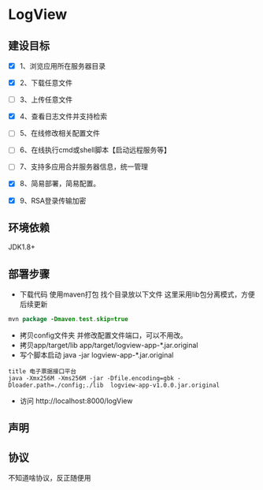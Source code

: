 ﻿# LogView


建设目标
---------
- [x] 1、浏览应用所在服务器目录<br>
- [x] 2、下载任意文件<br>
- [ ] 3、上传任意文件<br>
- [x] 4、查看日志文件并支持检索<br>
- [ ] 5、在线修改相关配置文件<br>
- [ ] 6、在线执行cmd或shell脚本【启动远程服务等】<br>
- [ ] 7、支持多应用合并服务器信息，统一管理<br>
- [x] 8、简易部署，简易配置。<br>
- [x] 9、RSA登录传输加密



环境依赖
---------
JDK1.8+


部署步骤
---------
- 下载代码 使用maven打包 找个目录放以下文件 这里采用lib包分离模式，方便后续更新
```java
mvn package -Dmaven.test.skip=true
```
- 拷贝config文件夹 并修改配置文件端口，可以不用改。
- 拷贝app/target/lib  app/target/logview-app-*.jar.original
- 写个脚本启动  java -jar logview-app-*.jar.original
```jshelllanguage
title 电子票据接口平台 
java -Xmx256M -Xms256M -jar -Dfile.encoding=gbk -Dloader.path=./config;./lib  logview-app-v1.0.0.jar.original
```
- 访问 http://localhost:8000/logView


声明
---------


协议
---------
不知道啥协议，反正随便用


